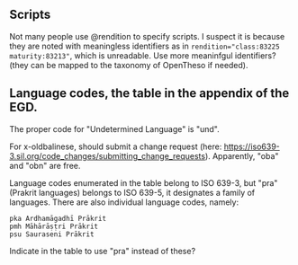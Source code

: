 ## Scripts

Not many people use @rendition to specify scripts. I suspect it is because
they are noted with meaningless identifiers as in `rendition="class:83225
maturity:83213"`, which is unreadable. Use more meaninfgul identifiers? (they
can be mapped to the taxonomy of OpenTheso if needed).

## Language codes, the table in the appendix of the EGD.

The proper code for "Undetermined Language" is "und".

For x-oldbalinese, should submit a change request (here:
https://iso639-3.sil.org/code_changes/submitting_change_requests). Apparently,
"oba" and "obn" are free.

Language codes enumerated in the table belong to ISO 639-3, but "pra" (Prakrit
languages) belongs to ISO 639-5, it designates a family of languages. There are
also individual language codes, namely:

	pka	Ardhamāgadhī Prākrit
	pmh	Māhārāṣṭri Prākrit
	psu	Sauraseni Prākrit

Indicate in the table to use "pra" instead of these?
